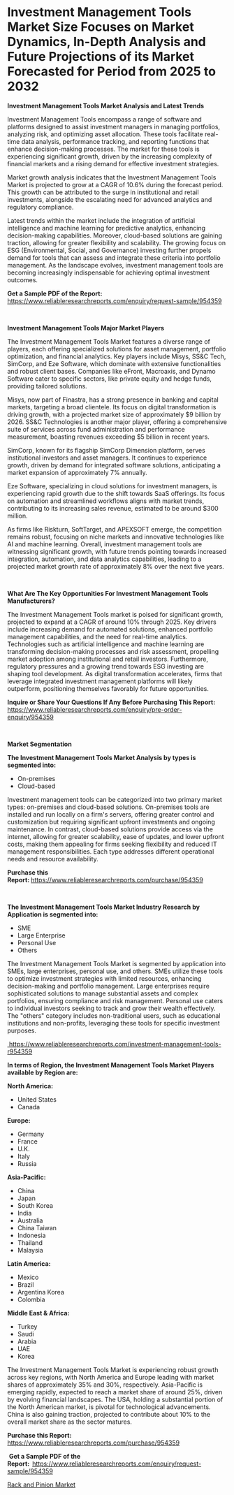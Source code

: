 <p><h1>Investment Management Tools Market Size Focuses on Market Dynamics, In-Depth Analysis and Future Projections of its Market Forecasted for Period from 2025 to 2032</h1></p><p><strong>Investment Management Tools Market Analysis and Latest Trends</strong></p>
<p><p>Investment Management Tools encompass a range of software and platforms designed to assist investment managers in managing portfolios, analyzing risk, and optimizing asset allocation. These tools facilitate real-time data analysis, performance tracking, and reporting functions that enhance decision-making processes. The market for these tools is experiencing significant growth, driven by the increasing complexity of financial markets and a rising demand for effective investment strategies.</p><p>Market growth analysis indicates that the Investment Management Tools Market is projected to grow at a CAGR of 10.6% during the forecast period. This growth can be attributed to the surge in institutional and retail investments, alongside the escalating need for advanced analytics and regulatory compliance. </p><p>Latest trends within the market include the integration of artificial intelligence and machine learning for predictive analytics, enhancing decision-making capabilities. Moreover, cloud-based solutions are gaining traction, allowing for greater flexibility and scalability. The growing focus on ESG (Environmental, Social, and Governance) investing further propels demand for tools that can assess and integrate these criteria into portfolio management. As the landscape evolves, investment management tools are becoming increasingly indispensable for achieving optimal investment outcomes.</p></p>
<p><strong>Get a Sample PDF of the Report:&nbsp;</strong> <a href="https://www.reliableresearchreports.com/enquiry/request-sample/954359?utm_campaign=2646&utm_medium=2&utm_source=Github&utm_content=ia&utm_term=07032025&utm_id=investment-management-tools">https://www.reliableresearchreports.com/enquiry/request-sample/954359</a></p>
<p>&nbsp;</p>
<p><strong>Investment Management Tools Major Market Players</strong></p>
<p><p>The Investment Management Tools Market features a diverse range of players, each offering specialized solutions for asset management, portfolio optimization, and financial analytics. Key players include Misys, SS&C Tech, SimCorp, and Eze Software, which dominate with extensive functionalities and robust client bases. Companies like eFront, Macroaxis, and Dynamo Software cater to specific sectors, like private equity and hedge funds, providing tailored solutions.</p><p>Misys, now part of Finastra, has a strong presence in banking and capital markets, targeting a broad clientele. Its focus on digital transformation is driving growth, with a projected market size of approximately $9 billion by 2026. SS&C Technologies is another major player, offering a comprehensive suite of services across fund administration and performance measurement, boasting revenues exceeding $5 billion in recent years.</p><p>SimCorp, known for its flagship SimCorp Dimension platform, serves institutional investors and asset managers. It continues to experience growth, driven by demand for integrated software solutions, anticipating a market expansion of approximately 7% annually.</p><p>Eze Software, specializing in cloud solutions for investment managers, is experiencing rapid growth due to the shift towards SaaS offerings. Its focus on automation and streamlined workflows aligns with market trends, contributing to its increasing sales revenue, estimated to be around $300 million.</p><p>As firms like Riskturn, SoftTarget, and APEXSOFT emerge, the competition remains robust, focusing on niche markets and innovative technologies like AI and machine learning. Overall, investment management tools are witnessing significant growth, with future trends pointing towards increased integration, automation, and data analytics capabilities, leading to a projected market growth rate of approximately 8% over the next five years.</p></p>
<p>&nbsp;</p>
<p><strong>What Are The Key Opportunities For Investment Management Tools Manufacturers?</strong></p>
<p><p>The Investment Management Tools market is poised for significant growth, projected to expand at a CAGR of around 10% through 2025. Key drivers include increasing demand for automated solutions, enhanced portfolio management capabilities, and the need for real-time analytics. Technologies such as artificial intelligence and machine learning are transforming decision-making processes and risk assessment, propelling market adoption among institutional and retail investors. Furthermore, regulatory pressures and a growing trend towards ESG investing are shaping tool development. As digital transformation accelerates, firms that leverage integrated investment management platforms will likely outperform, positioning themselves favorably for future opportunities.</p></p>
<p><strong>Inquire or Share Your Questions If Any Before Purchasing This Report:</strong> <a href="https://www.reliableresearchreports.com/enquiry/pre-order-enquiry/954359?utm_campaign=2646&utm_medium=2&utm_source=Github&utm_content=ia&utm_term=07032025&utm_id=investment-management-tools">https://www.reliableresearchreports.com/enquiry/pre-order-enquiry/954359</a></p>
<p>&nbsp;</p>
<p><strong>Market Segmentation</strong></p>
<p><strong>The Investment Management Tools Market Analysis by types is segmented into:</strong></p>
<p><ul><li>On-premises</li><li>Cloud-based</li></ul></p>
<p><p>Investment management tools can be categorized into two primary market types: on-premises and cloud-based solutions. On-premises tools are installed and run locally on a firm's servers, offering greater control and customization but requiring significant upfront investments and ongoing maintenance. In contrast, cloud-based solutions provide access via the internet, allowing for greater scalability, ease of updates, and lower upfront costs, making them appealing for firms seeking flexibility and reduced IT management responsibilities. Each type addresses different operational needs and resource availability.</p></p>
<p><strong>Purchase this Report:&nbsp;</strong><a href="https://www.reliableresearchreports.com/purchase/954359?utm_campaign=2646&utm_medium=2&utm_source=Github&utm_content=ia&utm_term=07032025&utm_id=investment-management-tools">https://www.reliableresearchreports.com/purchase/954359</a></p>
<p>&nbsp;</p>
<p><strong>The Investment Management Tools Market Industry Research by Application is segmented into:</strong></p>
<p><ul><li>SME</li><li>Large Enterprise</li><li>Personal Use</li><li>Others</li></ul></p>
<p><p>The Investment Management Tools Market is segmented by application into SMEs, large enterprises, personal use, and others. SMEs utilize these tools to optimize investment strategies with limited resources, enhancing decision-making and portfolio management. Large enterprises require sophisticated solutions to manage substantial assets and complex portfolios, ensuring compliance and risk management. Personal use caters to individual investors seeking to track and grow their wealth effectively. The "others" category includes non-traditional users, such as educational institutions and non-profits, leveraging these tools for specific investment purposes.</p></p>
<p><a href="https://www.reliableresearchreports.com/investment-management-tools-r954359?utm_campaign=2646&utm_medium=2&utm_source=Github&utm_content=ia&utm_term=07032025&utm_id=investment-management-tools">&nbsp;https://www.reliableresearchreports.com/investment-management-tools-r954359</a></p>
<p><strong>In terms of Region, the Investment Management Tools Market Players available by Region are:</strong></p>
<p>
    <p> <strong> North America: </strong>
        <ul>
            <li>United States</li>
            <li>Canada</li>
        </ul>
        </p> 
    <p> <strong> Europe: </strong>
        <ul>
            <li>Germany</li>
            <li>France</li>
            <li>U.K.</li>
            <li>Italy</li>
            <li>Russia</li>
        </ul>
        </p> 
    <p> <strong> Asia-Pacific: </strong>
        <ul>
            <li>China</li>
            <li>Japan</li>
            <li>South Korea</li>
            <li>India</li>
            <li>Australia</li>
            <li>China Taiwan</li>
            <li>Indonesia</li>
            <li>Thailand</li>
            <li>Malaysia</li>
        </ul>
        </p> 
    <p> <strong> Latin America: </strong>
        <ul>
            <li>Mexico</li>
            <li>Brazil</li>
            <li>Argentina Korea</li>
            <li>Colombia</li>
        </ul>
        </p> 
    <p> <strong> Middle East & Africa: </strong>
        <ul>
            <li>Turkey</li>
            <li>Saudi</li>
            <li>Arabia</li>
            <li>UAE</li>
            <li>Korea</li>
        </ul>
    </p>
    </p>
<p><p>The Investment Management Tools Market is experiencing robust growth across key regions, with North America and Europe leading with market shares of approximately 35% and 30%, respectively. Asia-Pacific is emerging rapidly, expected to reach a market share of around 25%, driven by evolving financial landscapes. The USA, holding a substantial portion of the North American market, is pivotal for technological advancements. China is also gaining traction, projected to contribute about 10% to the overall market share as the sector matures.</p></p>
<p><strong>Purchase this Report: </strong><a href="https://www.reliableresearchreports.com/purchase/954359?utm_campaign=2646&utm_medium=2&utm_source=Github&utm_content=ia&utm_term=07032025&utm_id=investment-management-tools">https://www.reliableresearchreports.com/purchase/954359</a></p>
<p>&nbsp;<strong>Get a Sample PDF of the Report:&nbsp;&nbsp;</strong><a href="https://www.reliableresearchreports.com/enquiry/request-sample/954359?utm_campaign=2646&utm_medium=2&utm_source=Github&utm_content=ia&utm_term=07032025&utm_id=investment-management-tools">https://www.reliableresearchreports.com/enquiry/request-sample/954359</a></p>
<p><strong></strong></p>
<p><p><a href="https://github.com/mayabungard8092/Market-Research-Report-List-1/blob/main/rack-and-pinion-market.md?utm_campaign=2646&utm_medium=2&utm_source=Github&utm_content=ia&utm_term=07032025&utm_id=investment-management-tools">Rack and Pinion Market</a></p></p>
